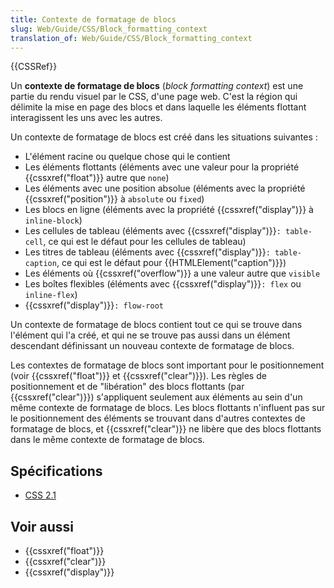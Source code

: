 ```yaml
---
title: Contexte de formatage de blocs
slug: Web/Guide/CSS/Block_formatting_context
translation_of: Web/Guide/CSS/Block_formatting_context
---
```


{{CSSRef}}

Un **contexte de formatage de blocs** (_block formatting context_) est une partie du rendu visuel par le CSS, d'une page web. C'est la région qui délimite la mise en page des blocs et dans laquelle les éléments flottant interagissent les uns avec les autres.

Un contexte de formatage de blocs est créé dans les situations suivantes :

- L'élément racine ou quelque chose qui le contient
- Les éléments flottants (éléments avec une valeur pour la propriété {{cssxref("float")}} autre que `none`)
- Les éléments avec une position absolue (éléments avec la propriété {{cssxref("position")}} à `absolute` ou `fixed`)
- Les blocs en ligne (éléments avec la propriété {{cssxref("display")}} à `inline-block`)
- Les cellules de tableau (éléments avec {{cssxref("display")}}`: table-cell`, ce qui est le défaut pour les cellules de tableau)
- Les titres de tableau (éléments avec {{cssxref("display")}}`: table-caption`, ce qui est le défaut pour {{HTMLElement("caption")}})
- Les éléments où {{cssxref("overflow")}} a une valeur autre que `visible`
- Les boîtes flexibles (éléments avec {{cssxref("display")}}`: flex` ou `inline-flex`)
- {{cssxref("display")}}`: flow-root`

Un contexte de formatage de blocs contient tout ce qui se trouve dans l'élément qui l'a créé, et qui ne se trouve pas aussi dans un élément descendant définissant un nouveau contexte de formatage de blocs.

Les contextes de formatage de blocs sont important pour le positionnement (voir {{cssxref("float")}} et {{cssxref("clear")}}). Les règles de positionnement et de "libération" des blocs flottants (par {{cssxref("clear")}}) s'appliquent seulement aux éléments au sein d'un même contexte de formatage de blocs. Les blocs flottants n'influent pas sur le positionnement des éléments se trouvant dans d'autres contextes de formatage de blocs, et {{cssxref("clear")}} ne libère que des blocs flottants dans le même contexte de formatage de blocs.

## Spécifications

- [CSS 2.1](http://www.w3.org/TR/CSS21/visuren.html#q15)

## Voir aussi

- {{cssxref("float")}}
- {{cssxref("clear")}}
- {{cssxref("display")}}
